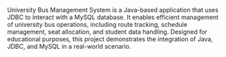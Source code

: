 University Bus Management System is a Java-based application that uses JDBC to interact with a MySQL database. It enables efficient management of university bus operations, including route tracking, schedule management, seat allocation, and student data handling. Designed for educational purposes, this project demonstrates the integration of Java, JDBC, and MySQL in a real-world scenario.
